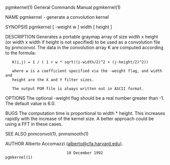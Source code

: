 pgmkernel(1)               General Commands Manual               pgmkernel(1)

NAME
       pgmkernel - generate a convolution kernel

SYNOPSIS
       pgmkernel [ -weight w ] width [ height ]

DESCRIPTION
       Generates  a portable graymap array of size width x height (or width x
       width if height is not specified) to be used as a convolution file  by
       pnmconvol.  The data in the convolution array K are computed according
       to the formula:

       K(i,j) = 1 / ( 1 + w * sqrt((i-width/2)^2 + (j-height/2)^2))

       where w is a coefficient specified via the -weight flag, and width and
       height are the X and Y filter sizes.

       The output PGM file is always written out in ASCII format.

OPTIONS
       The  optional  -weight  flag  should be a real number greater than -1.
       The default value is 6.0.

BUGS
       The  computation  time  is  proportional  to  width  *  height.   This
       increases  rapidly  with  the  increase  of the kernel size.  A better
       approach could be using a FFT in these cases.

SEE ALSO
       pnmconvol(1), pnmsmooth(1)

AUTHOR
       Alberto Accomazzi (alberto@cfa.harvard.edu).

                               10 December 1992                  pgmkernel(1)
